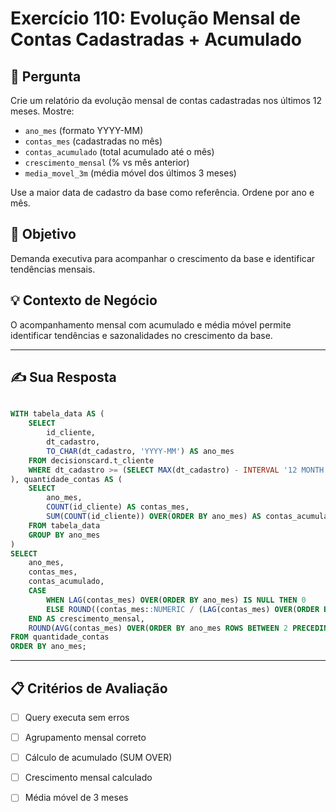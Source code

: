 # Exercício 110: Evolução Mensal de Contas Cadastradas + Acumulado

## 📝 Pergunta

Crie um relatório da evolução mensal de contas cadastradas nos últimos 12 meses. Mostre:

- `ano_mes` (formato YYYY-MM)
- `contas_mes` (cadastradas no mês)
- `contas_acumulado` (total acumulado até o mês)
- `crescimento_mensal` (% vs mês anterior)
- `media_movel_3m` (média móvel dos últimos 3 meses)

Use a maior data de cadastro da base como referência. Ordene por ano e mês.

## 🎯 Objetivo

Demanda executiva para acompanhar o crescimento da base e identificar tendências mensais.

## 💡 Contexto de Negócio

O acompanhamento mensal com acumulado e média móvel permite identificar tendências e sazonalidades no crescimento da base.

---

## ✍️ Sua Resposta

```sql

WITH tabela_data AS (
	SELECT 
		id_cliente,
		dt_cadastro,
		TO_CHAR(dt_cadastro, 'YYYY-MM') AS ano_mes
	FROM decisionscard.t_cliente
	WHERE dt_cadastro >= (SELECT MAX(dt_cadastro) - INTERVAL '12 MONTH' FROM decisionscard.t_cliente)
), quantidade_contas AS (
	SELECT
		ano_mes,
		COUNT(id_cliente) AS contas_mes,
		SUM(COUNT(id_cliente)) OVER(ORDER BY ano_mes) AS contas_acumulado
	FROM tabela_data
	GROUP BY ano_mes
)
SELECT 
	ano_mes,
	contas_mes,
	contas_acumulado,
	CASE 
		WHEN LAG(contas_mes) OVER(ORDER BY ano_mes) IS NULL THEN 0
		ELSE ROUND((contas_mes::NUMERIC / (LAG(contas_mes) OVER(ORDER BY ano_mes)) - 1) * 100, 2)
	END AS crescimento_mensal,
	ROUND(AVG(contas_mes) OVER(ORDER BY ano_mes ROWS BETWEEN 2 PRECEDING AND CURRENT ROW), 2) AS media_movel_3m
FROM quantidade_contas
ORDER BY ano_mes;


```

---

## 📋 Critérios de Avaliação

- [ ] Query executa sem erros
- [ ] Agrupamento mensal correto
- [ ] Cálculo de acumulado (SUM OVER)
- [ ] Crescimento mensal calculado
- [ ] Média móvel de 3 meses


